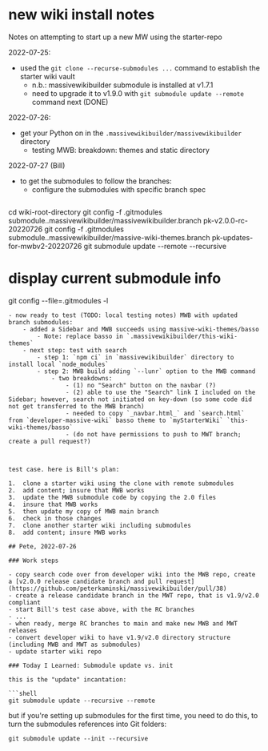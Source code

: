 # new wiki install notes

Notes on attempting to start up a new MW using the starter-repo

2022-07-25:

- used the `git clone --recurse-submodules ...` command to establish the starter wiki vault
	- n.b.: massivewikibuilder submodule is installed at v1.7.1
	- need to upgrade it to v1.9.0 with `git submodule update --remote` command next (DONE)

2022-07-26:

- get your Python on in the `.massivewikibuilder/massivewikibuilder` directory
	-  testing MWB: breakdown: themes and static directory

2022-07-27 (Bill)
-  to get the submodules to follow the branches:
	- configure the submodules with specific branch spec
	  ``` shell
cd wiki-root-directory
git config -f .gitmodules submodule..massivewikibuilder/massivewikibuilder.branch pk-v2.0.0-rc-20220726
git config -f .gitmodules submodule..massivewikibuilder/massive-wiki-themes.branch pk-updates-for-mwbv2-20220726
git submodule update --remote --recursive
# display current submodule info
git config --file=.gitmodules -l
```
- now ready to test (TODO: local testing notes) MWB with updated branch submodules:  
	- added a Sidebar and MWB succeeds using massive-wiki-themes/basso  
		- Note: replace basso in `.massivewikibuilder/this-wiki-themes`  
	- next step: test with search  
		- step 1: `npm ci` in `massivewikibuilder` directory to install local `node_modules`  
		- step 2: MWB build adding `--lunr` option to the MWB command  
			- two breakdowns:  
				- (1) no "Search" button on the navbar (?)  
				- (2) able to use the "Search" link I included on the Sidebar; however, search not initiated on key-down (so some code did not get transferred to the MWB branch)
				- needed to copy `_navbar.html_` and `search.html` from `developer-massive-wiki` basso theme to `myStarterWiki` `this-wiki-themes/basso`
				- (do not have permissions to push to MWT branch; create a pull request?)



test case. here is Bill's plan:

1.  clone a starter wiki using the clone with remote submodules
2.  add content; insure that MWB works
3.  update the MWB submodule code by copying the 2.0 files
4.  insure that MWB works
5.  then update my copy of MWB main branch
6.  check in those changes
7.  clone another starter wiki including submodules
8.  add content; insure MWB works

## Pete, 2022-07-26

### Work steps

- copy search code over from developer wiki into the MWB repo, create a [v2.0.0 release candidate branch and pull request](https://github.com/peterkaminski/massivewikibuilder/pull/38)
- create a release candidate branch in the MWT repo, that is v1.9/v2.0 compliant
- start Bill's test case above, with the RC branches
- ...
- when ready, merge RC branches to main and make new MWB and MWT releases
- convert developer wiki to have v1.9/v2.0 directory structure (including MWB and MWT as submodules)
- update starter wiki repo

### Today I Learned: Submodule update vs. init

this is the "update" incantation:

```shell
git submodule update --recursive --remote
```

but if you're setting up submodules for the first time, you need to do this, to turn the submodules references into Git folders:

```shell
git submodule update --init --recursive
```